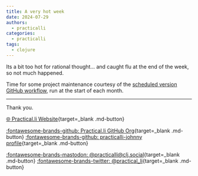 ```yaml
---
title: A very hot week
date: 2024-07-29
authors:
  - practicalli
categories:
  - practicalli
tags:
  - clojure
---
```



Its a bit too hot for rational thought... and caught flu at the end of the week, so not much happened.

Time for some project maintenance courtesy of the [scheduled version GitHub workflow](https://practical.li/engineering-playbook/continuous-integration/github/workflows/practicalli/#scheduled-version-check), run at the start of each month.

<!-- more -->


---
Thank you.

[:globe_with_meridians: Practical.li Website](https://practical.li){target=_blank .md-button}

[:fontawesome-brands-github: Practical.li GitHub Org](https://github.com/practicalli){target=_blank .md-button}
[:fontawesome-brands-github: practicalli-johnny profile](https://github.com/practicalli-johnny){target=_blank .md-button}

[:fontawesome-brands-mastodon: @practicalli@clj.social](https://clj.social/@practicalli){target=_blank .md-button}
[:fontawesome-brands-twitter: @practical_li](https://twitter.com/practcial_li){target=_blank .md-button}
